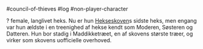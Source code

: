 #council-of-thieves #log #non-player-character

? female, langlivet heks. 
Nu er hun [Hekseskoven](Hekseskoven.md)s sidste heks, men engang var hun ældste i en treenighed af hekse kendt som Moderen, Søsteren og Datteren. Hun bor stadig i Maddikketræet, en af skovens største træer, og virker som skovens uofficielle overhoved.
